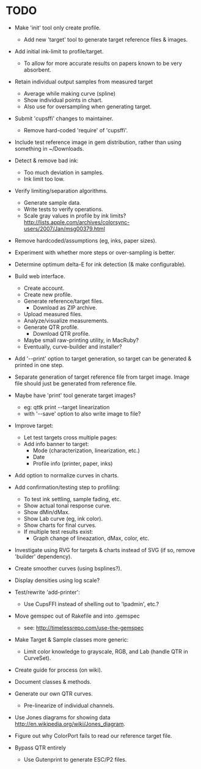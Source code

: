 # TODO

- Make 'init' tool only create profile.
  - Add new 'target' tool to generate target reference files & images.

- Add initial ink-limit to profile/target.
  - To allow for more accurate results on papers known to be very absorbent.
  
- Retain individual output samples from measured target
  - Average while making curve (spline)
  - Show individual points in chart.
  - Also use for oversampling when generating target.
  
- Submit 'cupsffi' changes to maintainer.
  - Remove hard-coded 'require' of 'cupsffi'.

- Include test reference image in gem distribution, rather than using something in ~/Downloads.

- Detect & remove bad ink:
  - Too much deviation in samples.
  - Ink limit too low.

- Verify limiting/separation algorithms.
  - Generate sample data.
  - Write tests to verify operations.
  - Scale gray values in profile by ink limits?
    http://lists.apple.com/archives/colorsync-users/2007/Jan/msg00379.html

- Remove hardcoded/assumptions (eg, inks, paper sizes).

- Experiment with whether more steps or over-sampling is better.

- Determine optimum delta-E for ink detection (& make configurable).

- Build web interface.
  - Create account.
  - Create new profile.
  - Generate reference/target files.
    - Download as ZIP archive.
  - Upload measured files.
  - Analyze/visualize measurements.
  - Generate QTR profile.
    - Download QTR profile.
  - Maybe small raw-printing utility, in MacRuby?
  - Eventually, curve-builder and installer?

- Add '--print' option to target generation, so target can be generated & printed in one step.

- Separate generation of target reference file from target image.  Image file should just be generated from reference file.

- Maybe have 'print' tool generate target images?
  - eg: qttk print --target linearization
  - with '--save' option to also write image to file?

- Improve target:
  - Let test targets cross multiple pages:
  - Add info banner to target:
    - Mode (characterization, linearization, etc.)
    - Date
    - Profile info (printer, paper, inks)

- Add option to normalize curves in charts.

- Add confirmation/testing step to profiling:
  - To test ink settling, sample fading, etc.
  - Show actual tonal response curve.
  - Show dMin/dMax.
  - Show Lab curve (eg, ink color).
  - Show charts for final curves.
  - If multiple test results exist:
    - Graph change of lineazation, dMax, color, etc.

- Investigate using RVG for targets & charts instead of SVG (if so, remove 'builder' dependency).

- Create smoother curves (using bsplines?).

- Display densities using log scale?

- Test/rewrite 'add-printer':
  - Use CupsFFI instead of shelling out to 'lpadmin', etc.?

- Move gemspec out of Rakefile and into .gemspec
  - see: http://timelessrepo.com/use-the-gemspec

- Make Target & Sample classes more generic:
  - Limit color knowledge to grayscale, RGB, and Lab (handle QTR in CurveSet).

- Create guide for process (on wiki).

- Document classes & methods.

- Generate our own QTR curves.
  - Pre-linearize of individual channels.

- Use Jones diagrams for showing data <http://en.wikipedia.org/wiki/Jones_diagram>.

- Figure out why ColorPort fails to read our reference target file.

- Bypass QTR entirely
  - Use Gutenprint to generate ESC/P2 files.